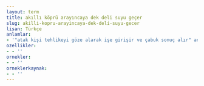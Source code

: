 ```yaml
---
layout: term
title: akıllı köprü arayıncaya dek deli suyu geçer
slug: akilli-kopru-arayincaya-dek-deli-suyu-gecer
lisan: Türkçe
anlamlar:
- '"atak kişi tehlikeyi göze alarak işe girişir ve çabuk sonuç alır" anlamında kullanılan bir söz'
ozellikler:
- - ''
ornekler:
- - ''
orneklerkaynak:
- - ''
---
```

